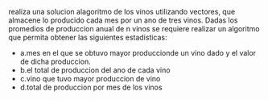 <p>realiza una solucion alagoritmo de los vinos utilizando vectores, que almacene lo producido cada mes por un ano de tres vinos. Dadas los promedios
de produccion anual de n vinos se requiere realizar un algoritmo que permita obtener las siguientes estadisticas:</p> 
<ul><li>a.mes en el que se obtuvo mayor produccionde un vino dado y el valor de dicha produccion.</li>
<li>b.el total de produccion del ano de cada vino</li>
<li>c.vino que tuvo mayor produccion de vino</li>
<li>d.total de produccion por mes de los vinos</li></ul>
